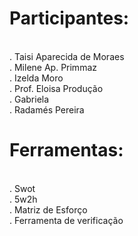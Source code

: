 # Participantes:
<br>. Taisi Aparecida de Moraes
<br>. Milene Ap. Primmaz
<br>. Izelda Moro
<br>. Prof. Eloisa Produção
<br>. Gabriela
<br>. Radamés Pereira

# Ferramentas:
<br>. Swot
<br>. 5w2h
<br>. Matriz de Esforço
<br>. Ferramenta de verificação

